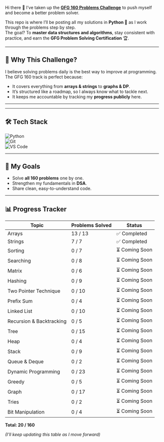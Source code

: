 Hi there 👋 I’ve taken up the **[GFG 160 Problems Challenge](https://www.geeksforgeeks.org/batch/gfg-160-problems?tab=Chapters)** to push myself and become a better problem solver.  

This repo is where I’ll be posting all my solutions in **Python 🐍** as I work through the problems step by step.  
The goal? To **master data structures and algorithms**, stay consistent with practice, and earn the **GFG Problem Solving Certification** 🏆.  

---

## 📌 Why This Challenge?  
I believe solving problems daily is the best way to improve at programming.  
The GFG 160 track is perfect because:  
- It covers everything from **arrays & strings** to **graphs & DP**.  
- It’s structured like a roadmap, so I always know what to tackle next.  
- It keeps me accountable by tracking my **progress publicly** here.  

---



---

## 🛠️ Tech Stack  
![Python](https://img.shields.io/badge/Python-3776AB?style=for-the-badge&logo=python&logoColor=white)  
![Git](https://img.shields.io/badge/Git-F05032?style=for-the-badge&logo=git&logoColor=white)  
![VS Code](https://img.shields.io/badge/VSCode-0078D4?style=for-the-badge&logo=visual-studio-code&logoColor=white)  

---

## 🎯 My Goals  
- Solve **all 160 problems** one by one.  
- Strengthen my fundamentals in **DSA**.  
- Share clean, easy-to-understand code.  


---

## 📊 Progress Tracker

| Topic                    | Problems Solved | Status |
|-------------------------|-----------------|--------|
| Arrays | 13 / 13 | ✅ Completed |
| Strings | 7 / 7 | ✅ Completed |
| Sorting | 0 / 7 | ⏳ Coming Soon |
| Searching | 0 / 8 | ⏳ Coming Soon |
| Matrix | 0 / 6 | ⏳ Coming Soon |
| Hashing | 0 / 9 | ⏳ Coming Soon |
| Two Pointer Technique | 0 / 10 | ⏳ Coming Soon |
| Prefix Sum | 0 / 4 | ⏳ Coming Soon |
| Linked List | 0 / 10 | ⏳ Coming Soon |
| Recursion & Backtracking | 0 / 5 | ⏳ Coming Soon |
| Tree | 0 / 15 | ⏳ Coming Soon |
| Heap | 0 / 4 | ⏳ Coming Soon |
| Stack | 0 / 9 | ⏳ Coming Soon |
| Queue & Deque | 0 / 2 | ⏳ Coming Soon |
| Dynamic Programming | 0 / 23 | ⏳ Coming Soon |
| Greedy | 0 / 5 | ⏳ Coming Soon |
| Graph | 0 / 17 | ⏳ Coming Soon |
| Tries | 0 / 2 | ⏳ Coming Soon |
| Bit Manipulation | 0 / 4 | ⏳ Coming Soon |

**Total: 20 / 160**

*(I’ll keep updating this table as I move forward)*
